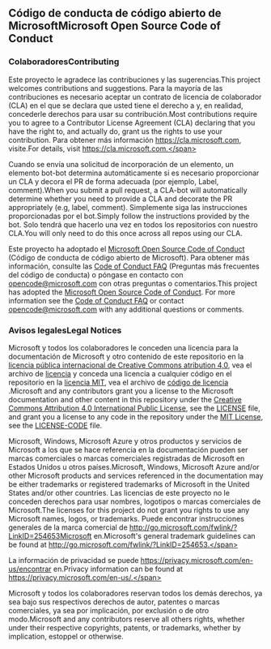 ## <a name="microsoft-open-source-code-of-conduct"></a><span data-ttu-id="2cdde-101">Código de conducta de código abierto de Microsoft</span><span class="sxs-lookup"><span data-stu-id="2cdde-101">Microsoft Open Source Code of Conduct</span></span>

### <a name="contributing"></a><span data-ttu-id="2cdde-102">Colaboradores</span><span class="sxs-lookup"><span data-stu-id="2cdde-102">Contributing</span></span>

<span data-ttu-id="2cdde-103">Este proyecto le agradece las contribuciones y las sugerencias.</span><span class="sxs-lookup"><span data-stu-id="2cdde-103">This project welcomes contributions and suggestions.</span></span>  <span data-ttu-id="2cdde-104">Para la mayoría de las contribuciones es necesario aceptar un contrato de licencia de colaborador (CLA) en el que se declara que usted tiene el derecho a y, en realidad, concederle derechos para usar su contribución.</span><span class="sxs-lookup"><span data-stu-id="2cdde-104">Most contributions require you to agree to a Contributor License Agreement (CLA) declaring that you have the right to, and actually do, grant us the rights to use your contribution.</span></span> <span data-ttu-id="2cdde-105">Para obtener más información https://cla.microsoft.com, visite.</span><span class="sxs-lookup"><span data-stu-id="2cdde-105">For details, visit https://cla.microsoft.com.</span></span>

<span data-ttu-id="2cdde-106">Cuando se envía una solicitud de incorporación de un elemento, un elemento bot-bot determina automáticamente si es necesario proporcionar un CLA y decora el PR de forma adecuada (por ejemplo, Label, comment).</span><span class="sxs-lookup"><span data-stu-id="2cdde-106">When you submit a pull request, a CLA-bot will automatically determine whether you need to provide a CLA and decorate the PR appropriately (e.g, label, comment).</span></span> <span data-ttu-id="2cdde-107">Simplemente siga las instrucciones proporcionadas por el bot.</span><span class="sxs-lookup"><span data-stu-id="2cdde-107">Simply follow the instructions provided by the bot.</span></span> <span data-ttu-id="2cdde-108">Solo tendrá que hacerlo una vez en todos los repositorios con nuestro CLA.</span><span class="sxs-lookup"><span data-stu-id="2cdde-108">You will only need to do this once across all repos using our CLA.</span></span>

<span data-ttu-id="2cdde-p103">Este proyecto ha adoptado el [Microsoft Open Source Code of Conduct](https://opensource.microsoft.com/codeofconduct/) (Código de conducta de código abierto de Microsoft). Para obtener más información, consulte las [Code of Conduct FAQ](https://opensource.microsoft.com/codeofconduct/faq/) (Preguntas más frecuentes del código de conducta) o póngase en contacto con [opencode@microsoft.com](mailto:opencode@microsoft.com) con otras preguntas o comentarios.</span><span class="sxs-lookup"><span data-stu-id="2cdde-p103">This project has adopted the [Microsoft Open Source Code of Conduct](https://opensource.microsoft.com/codeofconduct/). For more information see the [Code of Conduct FAQ](https://opensource.microsoft.com/codeofconduct/faq/) or contact [opencode@microsoft.com](mailto:opencode@microsoft.com) with any additional questions or comments.</span></span>

### <a name="legal-notices"></a><span data-ttu-id="2cdde-111">Avisos legales</span><span class="sxs-lookup"><span data-stu-id="2cdde-111">Legal Notices</span></span>

<span data-ttu-id="2cdde-112">Microsoft y todos los colaboradores le conceden una licencia para la documentación de Microsoft y otro contenido de este repositorio en la [licencia pública internacional de Creative Commons atribution 4,0](https://creativecommons.org/licenses/by/4.0/legalcode), vea el archivo de [licencia](LICENSE) y conceda una licencia a cualquier código en el repositorio en la [licencia MIT](https://opensource.org/licenses/MIT), vea el archivo de [código de licencia](LICENSE-CODE) .</span><span class="sxs-lookup"><span data-stu-id="2cdde-112">Microsoft and any contributors grant you a license to the Microsoft documentation and other content in this repository under the [Creative Commons Attribution 4.0 International Public License](https://creativecommons.org/licenses/by/4.0/legalcode), see the [LICENSE](LICENSE) file, and grant you a license to any code in the repository under the [MIT License](https://opensource.org/licenses/MIT), see the [LICENSE-CODE](LICENSE-CODE) file.</span></span>

<span data-ttu-id="2cdde-113">Microsoft, Windows, Microsoft Azure y otros productos y servicios de Microsoft a los que se hace referencia en la documentación pueden ser marcas comerciales o marcas comerciales registradas de Microsoft en Estados Unidos u otros países.</span><span class="sxs-lookup"><span data-stu-id="2cdde-113">Microsoft, Windows, Microsoft Azure and/or other Microsoft products and services referenced in the documentation may be either trademarks or registered trademarks of Microsoft in the United States and/or other countries.</span></span>
<span data-ttu-id="2cdde-114">Las licencias de este proyecto no le conceden derechos para usar nombres, logotipos o marcas comerciales de Microsoft.</span><span class="sxs-lookup"><span data-stu-id="2cdde-114">The licenses for this project do not grant you rights to use any Microsoft names, logos, or trademarks.</span></span>
<span data-ttu-id="2cdde-115">Puede encontrar instrucciones generales de la marca comercial de http://go.microsoft.com/fwlink/?LinkID=254653Microsoft en.</span><span class="sxs-lookup"><span data-stu-id="2cdde-115">Microsoft's general trademark guidelines can be found at http://go.microsoft.com/fwlink/?LinkID=254653.</span></span>

<span data-ttu-id="2cdde-116">La información de privacidad se puede https://privacy.microsoft.com/en-us/encontrar en.</span><span class="sxs-lookup"><span data-stu-id="2cdde-116">Privacy information can be found at https://privacy.microsoft.com/en-us/.</span></span>

<span data-ttu-id="2cdde-117">Microsoft y todos los colaboradores reservan todos los demás derechos, ya sea bajo sus respectivos derechos de autor, patentes o marcas comerciales, ya sea por implicación, por exclusión o de otro modo.</span><span class="sxs-lookup"><span data-stu-id="2cdde-117">Microsoft and any contributors reserve all others rights, whether under their respective copyrights, patents, or trademarks, whether by implication, estoppel or otherwise.</span></span>
